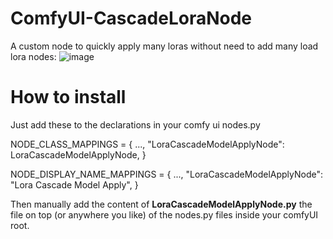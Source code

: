 # ComfyUI-CascadeLoraNode
A custom node to quickly apply many loras without need to add many load lora nodes:
![image](https://github.com/user-attachments/assets/4264f28b-1af5-411f-906c-e2bb23b4a712)


# How to install
Just add these to the declarations in your comfy ui nodes.py

NODE_CLASS_MAPPINGS = {
  ...,
  "LoraCascadeModelApplyNode": LoraCascadeModelApplyNode,
}

NODE_DISPLAY_NAME_MAPPINGS = {
  ...,
  "LoraCascadeModelApplyNode": "Lora Cascade Model Apply",
}

Then manually add the content of **LoraCascadeModelApplyNode.py** the file on top (or anywhere you like) of the nodes.py files inside your comfyUI root.
